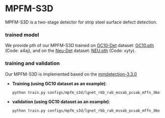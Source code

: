 # MPFM-S3D

MPFM-S3D is a two-stage detector for strip steel surface defect detection.

### trained model

We provide pth of our MPFM-S3D trained on [GC10-Det]() dataset: [GC10.pth](https://pan.baidu.com/s/1NaqebHmVrWv8A3PPgP0FgQ?pwd=a4aj) (Code: a4aj), and on the [Neu-Det]() dataset: [NEU.pth](https://pan.baidu.com/s/13QXfs_MtPXcIHRldjrf8SA?pwd=xyty) (Code: xyty).  

### training and validation

Our MPFM-S3D is implemented based on the [mmdetection-3.3.0](https://github.com/open-mmlab/mmdetection)

- **Training (using GC10 dataset as an example)**:  
  
  ```bash
  python train.py configs/mpfm_s3d/lgnet_rbb_rab_mssab_pcsab_mffn_36e_GC10-COCO-640.py
  ```

- **validation (using GC10 dataset as an example)**:  
  
  ```bash
  python train.py configs/mpfm_s3d/lgnet_rbb_rab_mssab_pcsab_mffn_36e_GC10-COCO-640.py GC10.pth 
  ```